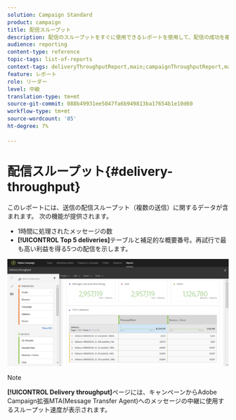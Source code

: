 ```yaml
---
solution: Campaign Standard
product: campaign
title: 配信スループット
description: 配信のスループットをすぐに使用できるレポートを使用して、配信の成功を確認します。
audience: reporting
content-type: reference
topic-tags: list-of-reports
context-tags: deliveryThroughputReport,main;campaignThroughputReport,main;programThroughputReport,main
feature: レポート
role: リーダー
level: 中級
translation-type: tm+mt
source-git-commit: 088b49931ee5047fa6b949813ba17654b1e10d60
workflow-type: tm+mt
source-wordcount: '85'
ht-degree: 7%

---
```



# 配信スループット{#delivery-throughput}

このレポートには、送信の配信スループット（複数の送信）に関するデータが含まれます。 次の機能が提供されます。

* 1時間に処理されたメッセージの数
* **[!UICONTROL Top 5 deliveries]**&#x200B;テーブルと補足的な概要番号。再試行で最も高い利益を得る5つの配信を示します。

![](assets/delivery_reports_1.png)

>[!NOTE]
>
>**[!UICONTROL Delivery throughput]**&#x200B;ページには、キャンペーンからAdobe Campaign拡張MTA(Message Transfer Agent)へのメッセージの中継に使用するスループット速度が表示されます。
